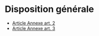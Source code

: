 # Disposition générale

- [Article Annexe art. 2](article-annexe-art-2.md)
- [Article Annexe art. 3](article-annexe-art-3.md)
